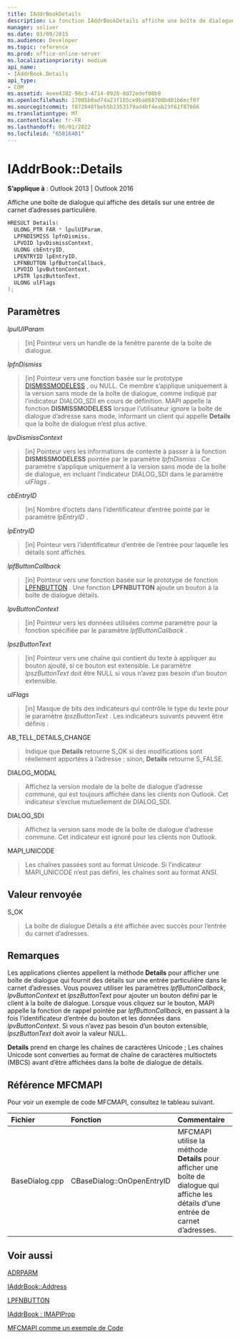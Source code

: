 ```yaml
---
title: IAddrBookDetails
description: La fonction IAddrBookDetails affiche une boîte de dialogue qui affiche des détails sur une entrée de carnet d’adresses particulière.
manager: soliver
ms.date: 03/09/2015
ms.audience: Developer
ms.topic: reference
ms.prod: office-online-server
ms.localizationpriority: medium
api_name:
- IAddrBook.Details
api_type:
- COM
ms.assetid: 4eee4382-98c3-4714-8920-8d72edef00b8
ms.openlocfilehash: 17005b0ad74a23f185ce9ba868708bd81b6ecf07
ms.sourcegitcommit: f872848fbeb5b2353179ad4bf4eab23f61f87666
ms.translationtype: MT
ms.contentlocale: fr-FR
ms.lasthandoff: 06/01/2022
ms.locfileid: "65816401"
---
```

# <a name="iaddrbookdetails"></a>IAddrBook::Details

**S’applique à** : Outlook 2013 | Outlook 2016
  
Affiche une boîte de dialogue qui affiche des détails sur une entrée de carnet d’adresses particulière.
  
```cpp
HRESULT Details(
  ULONG_PTR FAR * lpulUIParam,
  LPFNDISMISS lpfnDismiss,
  LPVOID lpvDismissContext,
  ULONG cbEntryID,
  LPENTRYID lpEntryID,
  LPFNBUTTON lpfButtonCallback,
  LPVOID lpvButtonContext,
  LPSTR lpszButtonText,
  ULONG ulFlags
);
```

## <a name="parameters"></a>Paramètres

 _lpulUIParam_

> [in] Pointeur vers un handle de la fenêtre parente de la boîte de dialogue.

 _lpfnDismiss_
 
> [in] Pointeur vers une fonction basée sur le prototype [DISMISSMODELESS](dismissmodeless.md) , ou NULL. Ce membre s’applique uniquement à la version sans mode de la boîte de dialogue, comme indiqué par l’indicateur DIALOG_SDI en cours de définition. MAPI appelle la fonction **DISMISSMODELESS** lorsque l’utilisateur ignore la boîte de dialogue d’adresse sans mode, informant un client qui appelle **Details** que la boîte de dialogue n’est plus active.

 _lpvDismissContext_
 
> [in] Pointeur vers les informations de contexte à passer à la fonction **DISMISSMODELESS** pointée par le paramètre  _lpfnDismiss_ . Ce paramètre s’applique uniquement à la version sans mode de la boîte de dialogue, en incluant l’indicateur DIALOG_SDI dans le paramètre _ulFlags_ .

 _cbEntryID_
 
> [in] Nombre d’octets dans l’identificateur d’entrée pointé par le paramètre  _lpEntryID_ .

 _lpEntryID_
 
> [in] Pointeur vers l’identificateur d’entrée de l’entrée pour laquelle les détails sont affichés.

 _lpfButtonCallback_
 
> [in] Pointeur vers une fonction basée sur le prototype de fonction [LPFNBUTTON](lpfnbutton.md) . Une fonction **LPFNBUTTON** ajoute un bouton à la boîte de dialogue détails.

 _lpvButtonContext_

> [in] Pointeur vers les données utilisées comme paramètre pour la fonction spécifiée par le paramètre _lpfButtonCallback_ .

 _lpszButtonText_

> [in] Pointeur vers une chaîne qui contient du texte à appliquer au bouton ajouté, si ce bouton est extensible. Le paramètre _lpszButtonText_ doit être NULL si vous n’avez pas besoin d’un bouton extensible.

 _ulFlags_

> [in] Masque de bits des indicateurs qui contrôle le type du texte pour le paramètre _lpszButtonText_ . Les indicateurs suivants peuvent être définis :

AB_TELL_DETAILS_CHANGE

> Indique que **Details** retourne S_OK si des modifications sont réellement apportées à l’adresse ; sinon, **Details** retourne S_FALSE.

DIALOG_MODAL

> Affichez la version modale de la boîte de dialogue d’adresse commune, qui est toujours affichée dans les clients non Outlook. Cet indicateur s’exclue mutuellement de DIALOG_SDI.

DIALOG_SDI

> Affichez la version sans mode de la boîte de dialogue d’adresse commune. Cet indicateur est ignoré pour les clients non Outlook.

MAPI_UNICODE

> Les chaînes passées sont au format Unicode. Si l’indicateur MAPI_UNICODE n’est pas défini, les chaînes sont au format ANSI.

## <a name="return-value"></a>Valeur renvoyée

S_OK

> La boîte de dialogue Détails a été affichée avec succès pour l’entrée du carnet d’adresses.

## <a name="remarks"></a>Remarques

Les applications clientes appellent la méthode **Details** pour afficher une boîte de dialogue qui fournit des détails sur une entrée particulière dans le carnet d’adresses. Vous pouvez utiliser les paramètres _lpfButtonCallback_, _lpvButtonContext_ et _lpszButtonText_ pour ajouter un bouton défini par le client à la boîte de dialogue. Lorsque vous cliquez sur le bouton, MAPI appelle la fonction de rappel pointée par _lpfButtonCallback_, en passant à la fois l’identificateur d’entrée du bouton et les données dans _lpvButtonContext_. Si vous n’avez pas besoin d’un bouton extensible, _lpszButtonText_ doit avoir la valeur NULL.
  
 **Details** prend en charge les chaînes de caractères Unicode ; Les chaînes Unicode sont converties au format de chaîne de caractères multioctets (MBCS) avant d’être affichées dans la boîte de dialogue de détails.
  
## <a name="mfcmapi-reference"></a>Référence MFCMAPI

Pour voir un exemple de code MFCMAPI, consultez le tableau suivant.
  
|**Fichier**|**Fonction**|**Commentaire**|
|:-----|:-----|:-----|
|BaseDialog.cpp  <br/> |CBaseDialog::OnOpenEntryID  <br/> |MFCMAPI utilise la méthode **Details** pour afficher une boîte de dialogue qui affiche les détails d’une entrée de carnet d’adresses. |

## <a name="see-also"></a>Voir aussi

[ADRPARM](adrparm.md)

[IAddrBook::Address](iaddrbook-address.md)

[LPFNBUTTON](lpfnbutton.md)

[IAddrBook : IMAPIProp](iaddrbookimapiprop.md)

[MFCMAPI comme un exemple de Code](mfcmapi-as-a-code-sample.md)
